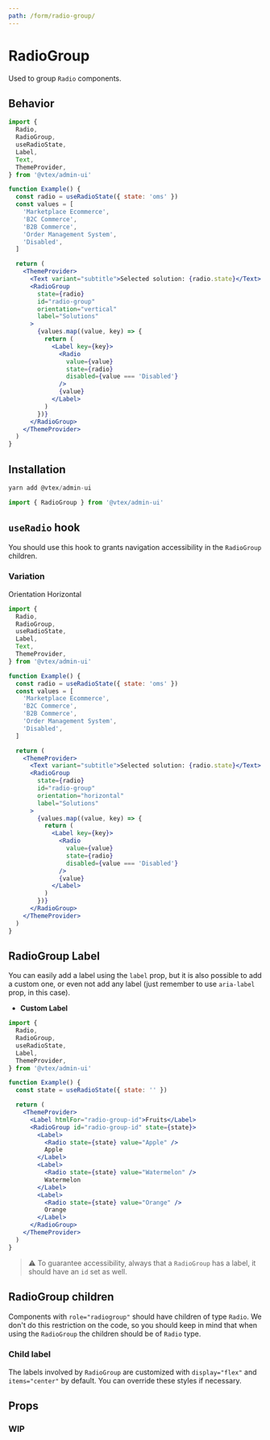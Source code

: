 ```yaml
---
path: /form/radio-group/
---
```


# RadioGroup

Used to group `Radio` components.

## Behavior

```jsx
import {
  Radio,
  RadioGroup,
  useRadioState,
  Label,
  Text,
  ThemeProvider,
} from '@vtex/admin-ui'

function Example() {
  const radio = useRadioState({ state: 'oms' })
  const values = [
    'Marketplace Ecommerce',
    'B2C Commerce',
    'B2B Commerce',
    'Order Management System',
    'Disabled',
  ]

  return (
    <ThemeProvider>
      <Text variant="subtitle">Selected solution: {radio.state}</Text>
      <RadioGroup
        state={radio}
        id="radio-group"
        orientation="vertical"
        label="Solutions"
      >
        {values.map((value, key) => {
          return (
            <Label key={key}>
              <Radio
                value={value}
                state={radio}
                disabled={value === 'Disabled'}
              />
              {value}
            </Label>
          )
        })}
      </RadioGroup>
    </ThemeProvider>
  )
}
```

## Installation

```jsx static
yarn add @vtex/admin-ui
```

```jsx static
import { RadioGroup } from '@vtex/admin-ui'
```

## `useRadio` hook

You should use this hook to grants navigation accessibility in the `RadioGroup` children.

### Variation

Orientation Horizontal

```jsx
import {
  Radio,
  RadioGroup,
  useRadioState,
  Label,
  Text,
  ThemeProvider,
} from '@vtex/admin-ui'

function Example() {
  const radio = useRadioState({ state: 'oms' })
  const values = [
    'Marketplace Ecommerce',
    'B2C Commerce',
    'B2B Commerce',
    'Order Management System',
    'Disabled',
  ]

  return (
    <ThemeProvider>
      <Text variant="subtitle">Selected solution: {radio.state}</Text>
      <RadioGroup
        state={radio}
        id="radio-group"
        orientation="horizontal"
        label="Solutions"
      >
        {values.map((value, key) => {
          return (
            <Label key={key}>
              <Radio
                value={value}
                state={radio}
                disabled={value === 'Disabled'}
              />
              {value}
            </Label>
          )
        })}
      </RadioGroup>
    </ThemeProvider>
  )
}
```

## RadioGroup Label

You can easily add a label using the `label` prop, but it is also possible to add a custom one, or even not add any label (just remember to use `aria-label` prop, in this case).

- **Custom Label**

```jsx
import {
  Radio,
  RadioGroup,
  useRadioState,
  Label,
  ThemeProvider,
} from '@vtex/admin-ui'

function Example() {
  const state = useRadioState({ state: '' })

  return (
    <ThemeProvider>
      <Label htmlFor="radio-group-id">Fruits</Label>
      <RadioGroup id="radio-group-id" state={state}>
        <Label>
          <Radio state={state} value="Apple" />
          Apple
        </Label>
        <Label>
          <Radio state={state} value="Watermelon" />
          Watermelon
        </Label>
        <Label>
          <Radio state={state} value="Orange" />
          Orange
        </Label>
      </RadioGroup>
    </ThemeProvider>
  )
}
```

> ⚠️ To guarantee accessibility, always that a `RadioGroup` has a label, it should have an `id` set as well.

## RadioGroup children

Components with `role="radiogroup"` should have children of type `Radio`. We don't do this restriction on the code, so you should keep in mind that when using the `RadioGroup` the children should be of `Radio` type.

### Child label

The labels involved by `RadioGroup` are customized with `display="flex"` and `items="center"` by default. You can override these styles if necessary.

## Props

### WIP

<proptypes heading="RadioGroup" component="RadioGroup"/>
